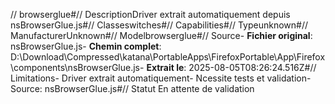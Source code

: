 // browserglue#// DescriptionDriver extrait automatiquement depuis nsBrowserGlue.js#// Classeswitches#// Capabilities#// Typeunknown#// ManufacturerUnknown#// Modelbrowserglue#// Source- **Fichier original**: nsBrowserGlue.js- **Chemin complet**: D:\Download\Compressed\katana\PortableApps\FirefoxPortable\App\Firefox\components\nsBrowserGlue.js- **Extrait le**: 2025-08-05T08:26:24.516Z#// Limitations- Driver extrait automatiquement- Ncessite tests et validation- Source: nsBrowserGlue.js#// Statut En attente de validation